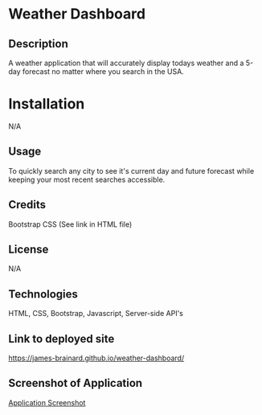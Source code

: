 # Weather Dashboard

## Description

A weather application that will accurately display todays weather and a 5-day forecast no matter where you search in the USA.

# Installation

N/A

## Usage

To quickly search any city to see it's current day and future forecast while keeping your most recent searches accessible.

## Credits

Bootstrap CSS (See link in HTML file)

## License 

N/A

## Technologies

HTML, CSS, Bootstrap, Javascript, Server-side API's

## Link to deployed site

https://james-brainard.github.io/weather-dashboard/

## Screenshot of Application

[Application Screenshot](weather-dashboard-screenshot.JPG)
